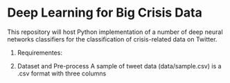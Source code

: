 # Deep Learning for Big Crisis Data
This repository will host Python implementation of a number of deep neural networks classifiers
for the classification of crisis-related data on Twitter.

1. Requirementes:

2. Dataset and Pre-process
	A sample of tweet data (data/sample.csv) is a .csv format with three columns  

